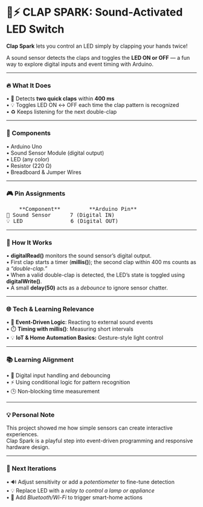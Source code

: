 # 👏⚡ CLAP SPARK: Sound-Activated LED Switch

**Clap Spark** lets you control an LED simply by clapping your hands twice!

A sound sensor detects the claps and toggles the **LED ON or OFF** — a fun way to explore digital inputs and event timing with Arduino.
________________________________________
### 🔥 What It Does

•	🎤 Detects **two quick claps** within **400 ms** <br>
•	💡 Toggles LED ON ↔ OFF each time the clap pattern is recognized <br>
•	♻️ Keeps listening for the next double-clap <br>
________________________________________
### 🧰 Components

•	Arduino Uno <br>
•	Sound Sensor Module (digital output) <br>
•	LED (any color) <br>
•	Resistor (220 Ω) <br>
•	Breadboard & Jumper Wires <br>
________________________________________
### 🎮 Pin Assignments
<pre>
    **Component**	      **Arduino Pin**
🎤 Sound Sensor   	7 (Digital IN)
💡 LED	            6 (Digital OUT)
</pre>
________________________________________
### 🧠 How It Works

•	**digitalRead()** monitors the sound sensor’s digital output. <br>
•	First clap starts a timer (**millis()**); the second clap within 400 ms counts as a _“double-clap.”_ <br>
•	When a valid double-clap is detected, the LED’s state is toggled using **digitalWrite()**. <br>
•	A small **delay(50)** acts as a _debounce_ to ignore sensor chatter. <br>
________________________________________
### 🌐 Tech & Learning Relevance

•	🧩 **Event-Driven Logic**:  Reacting to external sound events <br>
•	⏱️ **Timing with millis()**:  Measuring short intervals <br>
•	💡 **IoT & Home Automation Basics:**  Gesture-style light control <br>
________________________________________
### 📚 Learning Alignment

•	📘 Digital input handling and debouncing <br>
•	⚡ Using conditional logic for pattern recognition <br>
•	🕒 Non-blocking time measurement <br>
________________________________________
### 💡 Personal Note

This project showed me how simple sensors can create interactive experiences. <br>
Clap Spark is a playful step into event-driven programming and responsive hardware design.
________________________________________
### 🚀 Next Iterations

•	🔊 Adjust sensitivity or add a _potentiometer_ to fine-tune detection <br>
•	💡 Replace LED with a _relay to control a lamp or appliance_ <br>
•	📶 Add _Bluetooth/Wi-Fi_ to trigger smart-home actions <br>
